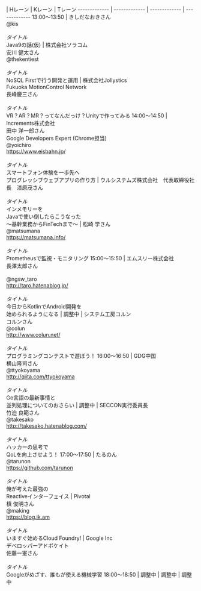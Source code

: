  | Hレーン | Kレーン | Tレーン
------------- | ------------- | ------------- | -------------
13:00〜13:50 | きしだなおきさん <br> @kis <br><br> _タイトル_ <br> Java9の話(仮) | 株式会社ソラコム <br> 安川 健太さん <br> @thekentiest <br><br> _タイトル_ <br> NoSQL Firstで行う開発と運用 | 株式会社Jollystics <br> Fukuoka MotionControl Network <br> 長峰慶三さん <br><br>_タイトル_<br>VR？AR？MR？ってなんだっけ？Unityで作ってみる
14:00〜14:50 | Increments株式会社 <br> 田中 洋一郎さん <br> Google Developers Expert (Chrome担当) <br> @yoichiro <br> https://www.eisbahn.jp/ <br><br> _タイトル_ <br> スマートフォン体験を一歩先へ <br> プログレッシブウェブアプリの作り方 | ウルシステムズ株式会社　代表取締役社長　漆原茂さん <br><br> _タイトル_ <br> インメモリーを<br>Javaで使い倒したらこうなった <br> 〜基幹業務からFinTechまで〜 | 松崎 学さん <br> @matsumana <br> https://matsumana.info/ <br><br> _タイトル_ <br> Prometheusで監視・モニタリング
15:00〜15:50 | エムスリー株式会社 <br> 長澤太郎さん <br><br> @ngsw_taro <br> http://taro.hatenablog.jp/ <br><br> _タイトル_ <br> 今日からKotlinでAndroid開発を<br>始められるようになる | 調整中 | システム工房コルン <br> コルンさん <br> @colun <br> http://www.colun.net/ <br><br> _タイトル_ <br> プログラミングコンテストで遊ぼう！
16:00〜16:50 | GDG中国 <br> 横山隆司さん <br> @ttyokoyama <br> http://qiita.com/ttyokoyama <br><br> _タイトル_<br>Go言語の最新事情と<br>並列処理についてのおさらい | 調整中 | SECCON実行委員長 <br> 竹迫 良範さん <br> @takesako <br> http://takesako.hatenablog.com/ <br><br> _タイトル_<br>ハッカーの思考で<br>QoLを向上させよう！
17:00〜17:50 | たるのん <br> @tarunon <br> https://github.com/tarunon <br><br> _タイトル_ <br> 俺が考えた最強の<br>Reactiveインターフェイス | Pivotal <br> 槙 俊明さん <br>@making <br>https://blog.ik.am <br><br> _タイトル_ <br>いますぐ始めるCloud Foundry! | Google Inc <br> デベロッパーアドボケイト <br>佐藤一憲さん <br><br> _タイトル_<br>Googleがめざす、誰もが使える機械学習
18:00〜18:50 | 調整中 | 調整中 | 調整中
